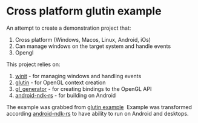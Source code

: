 # Cross platform glutin example

An attempt to create a demonstration project that:
1. Cross platform (Windows, Macos, Linux, Android, iOs)
2. Can manage windows on the target system and handle events 
3. Opengl

This project relies on:
1. [winit](https://github.com/rust-windowing/winit) - for managing windows and handling events
2. [glutin](https://github.com/rust-windowing/glutin) - for OpenGL context creation
3. [gl_generator](https://github.com/brendanzab/gl-rs) - for creating bindings to the OpenGL API 
4. [android-ndk-rs](https://github.com/rust-windowing/android-ndk-rs) - for building on Android

The example was grabbed from [glutin example](https://github.com/rust-windowing/glutin/blob/master/glutin_examples/examples/window.rs) 
Example was transformed according [android-ndk-rs](https://github.com/rust-windowing/android-ndk-rs/tree/master/ndk-examples)
to have ability to run on Android and desktops. 